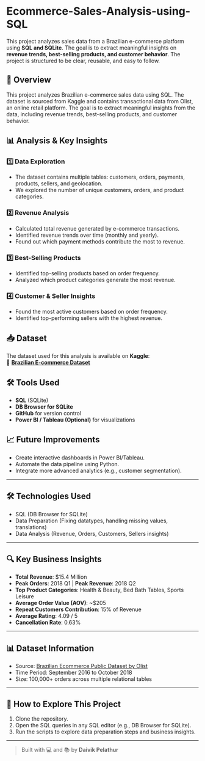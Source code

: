 # Ecommerce-Sales-Analysis-using-SQL
This project analyzes sales data from a Brazilian e-commerce platform using **SQL and SQLite**. The goal is to extract meaningful insights on **revenue trends, best-selling products, and customer behavior**. The project is structured to be clear, reusable, and easy to follow.

## **📌 Overview**  
This project analyzes Brazilian e-commerce sales data using SQL. The dataset is sourced from Kaggle and contains transactional data from Olist, an online retail platform. The goal is to extract meaningful insights from the data, including revenue trends, best-selling products, and customer behavior.  

## **📊 Analysis & Key Insights**  

### **1️⃣ Data Exploration**
- The dataset contains multiple tables: customers, orders, payments, products, sellers, and geolocation.
- We explored the number of unique customers, orders, and product categories.

### **2️⃣ Revenue Analysis**
- Calculated total revenue generated by e-commerce transactions.
- Identified revenue trends over time (monthly and yearly).
- Found out which payment methods contribute the most to revenue.

### **3️⃣ Best-Selling Products**
- Identified top-selling products based on order frequency.
- Analyzed which product categories generate the most revenue.

### **4️⃣ Customer & Seller Insights**
- Found the most active customers based on order frequency.
- Identified top-performing sellers with the highest revenue.

## **📥 Dataset**  
The dataset used for this analysis is available on **Kaggle**:  
🔗 **[Brazilian E-commerce Dataset](https://www.kaggle.com/datasets/olistbr/brazilian-ecommerce)**  

## **🛠️ Tools Used**
- **SQL** (SQLite)
- **DB Browser for SQLite**
- **GitHub** for version control
- **Power BI / Tableau (Optional)** for visualizations  

## **📈 Future Improvements**
- Create interactive dashboards in Power BI/Tableau.
- Automate the data pipeline using Python.
- Integrate more advanced analytics (e.g., customer segmentation).

  
---

## 🛠️ Technologies Used
- SQL (DB Browser for SQLite)
- Data Preparation (Fixing datatypes, handling missing values, translations)
- Data Analysis (Revenue, Orders, Customers, Sellers insights)

---

## 🔍 Key Business Insights
- **Total Revenue**: $15.4 Million
- **Peak Orders**: 2018 Q1 | **Peak Revenue**: 2018 Q2
- **Top Product Categories**: Health & Beauty, Bed Bath Tables, Sports Leisure
- **Average Order Value (AOV)**: ~$205
- **Repeat Customers Contribution**: 15% of Revenue
- **Average Rating**: 4.09 / 5
- **Cancellation Rate**: 0.63%

---

## 📊 Dataset Information
- Source: [Brazilian Ecommerce Public Dataset by Olist](https://www.kaggle.com/datasets/olistbr/brazilian-ecommerce)
- Time Period: September 2016 to October 2018
- Size: 100,000+ orders across multiple relational tables

---

## 🚀 How to Explore This Project
1. Clone the repository.
2. Open the SQL queries in any SQL editor (e.g., DB Browser for SQLite).
3. Run the scripts to explore data preparation steps and business insights.

---

> Built with 💻 and 📚 by **Daivik Pelathur**

